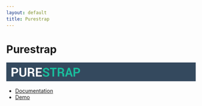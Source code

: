 ```yaml
---
layout: default
title: Purestrap
---
```


# Purestrap

![purestrap](img/purestrap_banner.png)

<ul class="toc">
  <li><a href="docs/">Documentation</a></li>
  <li><a href="demo/">Demo</a></li>
</ul>

